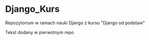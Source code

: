 # Django_Kurs
Repozytorium w ramach nauki Django z kursu "Django od podstaw"

Tekst dodany w pierwotnym repo